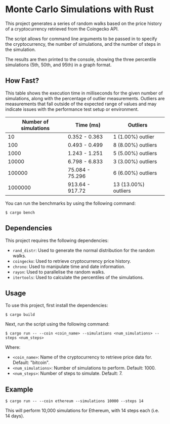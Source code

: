 # Monte Carlo Simulations with Rust

This project generates a series of random walks based on the price history of a cryptocurrency retrieved from the Coingecko API.

The script allows for command line arguments to be passed in to specify the cryptocurrency, the number of simulations, and the number of steps in the simulation.

The results are then printed to the console, showing the three percentile simulations (5th, 50th, and 95th) in a graph format.

## How Fast?

This table shows the execution time in milliseconds for the given number of simulations, along with the percentage of outlier measurements. Outliers are measurements that fall outside of the expected range of values and may indicate issues with the performance test setup or environment.

| Number of simulations | Time (ms)       | Outliers             |
| --------------------- | --------------- | -------------------- |
| 10                    | 0.352 - 0.363   | 1 (1.00%) outlier    |
| 100                   | 0.493 - 0.499   | 8 (8.00%) outliers   |
| 1000                  | 1.243 - 1.251   | 5 (5.00%) outliers   |
| 10000                 | 6.798 - 6.833   | 3 (3.00%) outliers   |
| 100000                | 75.084 - 75.296 | 6 (6.00%) outliers   |
| 1000000               | 913.64 - 917.72 | 13 (13.00%) outliers |

You can run the benchmarks by using the following command:

```
$ cargo bench
```

## Dependencies

This project requires the following dependencies:

- `rand_distr`: Used to generate the normal distribution for the random walks.
- `coingecko`: Used to retrieve cryptocurrency price history.
- `chrono`: Used to manipulate time and date information.
- `rayon`: Used to parallelise the random walks.
- `itertools`: Used to calculate the percentiles of the simulations.

## Usage

To use this project, first install the dependencies:

```
$ cargo build
```

Next, run the script using the following command:

```
$ cargo run -- --coin <coin_name> --simulations <num_simulations> --steps <num_steps>
```

Where:

- `<coin_name>`: Name of the cryptocurrency to retrieve price data for. Default: "bitcoin".
- `<num_simulations>`: Number of simulations to perform. Default: 1000.
- `<num_steps>`: Number of steps to simulate. Default: 7.

## Example

```
$ cargo run -- --coin ethereum --simulations 10000 --steps 14
```

This will perform 10,000 simulations for Ethereum, with 14 steps each (i.e. 14 days).
